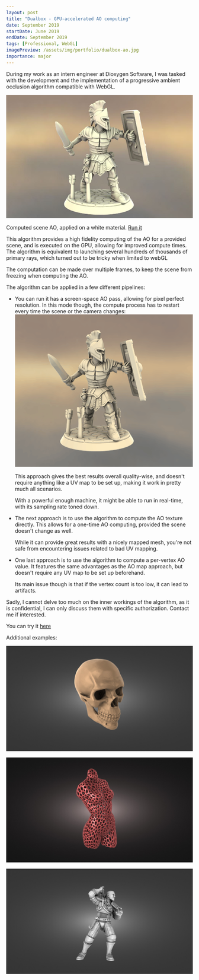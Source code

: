 ```yaml
---
layout: post
title: "Dualbox - GPU-accelerated AO computing"
date: September 2019
startDate: June 2019
endDate: September 2019
tags: [Professional, WebGL]
imagePreview: /assets/img/portfolio/dualbox-ao.jpg
importance: major
---
```


During my work as an intern engineer at Dioxygen Software, I was tasked with the 
development and the implementation of a progressive ambient occlusion algorithm 
compatible with WebGL.

![Progressive AO preview](/assets/img/portfolio/dualbox-ao.jpg)
<p class="font-italic text-center">
  Computed scene AO, applied on a white material. 
  <a href="https://dualbox.com/apps/environment-shadows/dev">Run it</a>
</p>

This algorithm provides a high fidelity computing of the AO for a provided scene, and
is executed on the GPU, allowing for improved compute times.
The algorithm is equivalent to launching several hundreds of thousands of primary rays, 
which turned out to be tricky when limited to webGL

The computation can be made over multiple frames, to keep the scene from freezing when
computing the AO.

The algorithm can be applied in a few different pipelines:

- You can run it has a screen-space AO pass, allowing for pixel perfect 
  resolution. In this mode though, the compute process has to restart every time the
  scene or the camera changes:
  ![Update demo](/assets/img/portfolio/dualbox-ao-ss-update.gif)
  
  This approach gives the best results overall quality-wise, and doesn't require 
  anything like a UV map to be set up, making it work in pretty much all scenarios.
  
  With a powerful enough machine, it might be able to run in real-time, with its 
  sampling rate toned down. 
  
- The next approach is to use the algorithm to compute the AO texture directly. This
  allows for a one-time AO computing, provided the scene doesn't change as well. 
  
  While it can provide great results with a nicely mapped mesh, you're not safe from 
  encountering issues related to bad UV mapping.
  
- One last approach is to use the algorithm to compute a per-vertex AO value. It 
  features the same advantages as the AO map approach, but doesn't require any UV map
  to be set up beforehand. 
  
  Its main issue though is that if the vertex count is too low, it can lead to 
  artifacts.
  
Sadly, I cannot delve too much on the inner workings of the algorithm, as it is 
confidential, I can only discuss them with specific authorization. 
Contact me if interested.

You can try it [here](https://stl-viewer.dualbox.com/)

<p class="font-italic mt-5">Additional examples:</p>

![Skull example](/assets/img/portfolio/dualbox-ao/skull.jpg)

![Voronoi woman example](/assets/img/portfolio/dualbox-ao/voronoi.jpg)

![Witcher example](/assets/img/portfolio/dualbox-ao/witcher.jpg)
